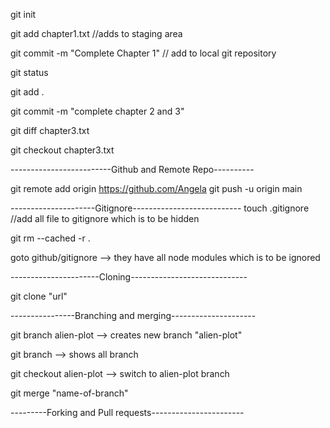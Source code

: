 git init 

git add chapter1.txt
//adds to staging area

git commit -m "Complete Chapter 1"
// add to local git repository

git status

git add .

git commit -m "complete chapter 2 and 3"

git diff chapter3.txt

git checkout chapter3.txt

-------------------------Github and Remote Repo----------

git remote add origin https://github.com/Angela
git push -u origin main 

---------------------Gitignore---------------------------
touch .gitignore
//add all file to gitignore which is to be hidden

git rm --cached -r .

goto github/gitignore --> they have all node modules which is 
                          to be ignored

----------------------Cloning-----------------------------

git clone "url"

----------------Branching and merging---------------------

git branch alien-plot --> creates new branch "alien-plot"

git branch --> shows all branch

git checkout alien-plot --> switch to alien-plot branch

git merge "name-of-branch"  

---------Forking and Pull requests-----------------------

